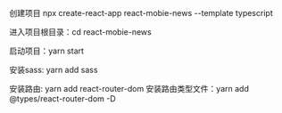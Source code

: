 创建项目 npx create-react-app react-mobie-news --template typescript

进入项目根目录：cd react-mobie-news

启动项目：yarn start

安装sass: yarn add sass

安装路由: yarn add react-router-dom  安装路由类型文件：yarn add @types/react-router-dom -D